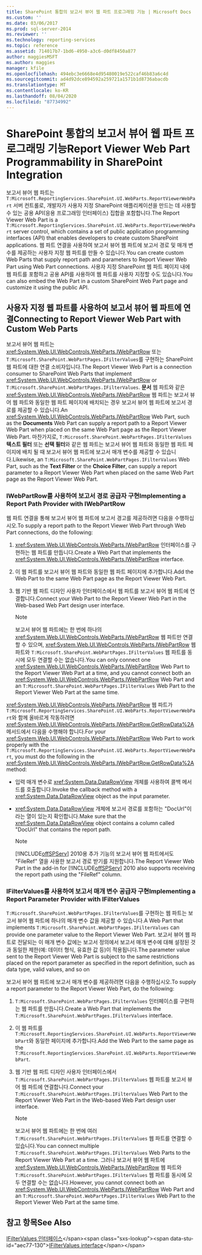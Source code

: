 ```yaml
---
title: SharePoint 통합의 보고서 뷰어 웹 파트 프로그래밍 기능 | Microsoft Docs
ms.custom: ''
ms.date: 03/06/2017
ms.prod: sql-server-2014
ms.reviewer: ''
ms.technology: reporting-services
ms.topic: reference
ms.assetid: 714017b7-1bd6-4950-a3c6-d0df8450a877
author: maggiesMSFT
ms.author: maggies
manager: kfile
ms.openlocfilehash: 494ebc3e6668e4d95480019e522caf46b83a6c4d
ms.sourcegitcommit: ad4d92dce894592a259721a1571b1d8736abacdb
ms.translationtype: MT
ms.contentlocale: ko-KR
ms.lasthandoff: 08/04/2020
ms.locfileid: "87734992"
---
```

# <a name="report-viewer-web-part-programmability-in-sharepoint-integration"></a><span data-ttu-id="aec77-102">SharePoint 통합의 보고서 뷰어 웹 파트 프로그래밍 기능</span><span class="sxs-lookup"><span data-stu-id="aec77-102">Report Viewer Web Part Programmability in SharePoint Integration</span></span>
  <span data-ttu-id="aec77-103">보고서 뷰어 웹 파트는 `T:Microsoft.ReportingServices.SharePoint.UI.WebParts.ReportViewerWebPart` 서버 컨트롤로, 개발자가 사용자 지정 SharePoint 애플리케이션을 만드는 데 사용할 수 있는 공용 API(응용 프로그래밍 인터페이스) 집합을 포함합니다.</span><span class="sxs-lookup"><span data-stu-id="aec77-103">The Report Viewer Web Part is a `T:Microsoft.ReportingServices.SharePoint.UI.WebParts.ReportViewerWebPart` server control, which contains a set of public application programming interfaces (API) that enables developers to create custom SharePoint applications.</span></span> <span data-ttu-id="aec77-104">웹 파트 연결을 사용하여 보고서 뷰어 웹 파트에 보고서 경로 및 매개 변수를 제공하는 사용자 지정 웹 파트를 만들 수 있습니다.</span><span class="sxs-lookup"><span data-stu-id="aec77-104">You can create custom Web Parts that supply report path and parameters to Report Viewer Web Part using Web Part connections.</span></span> <span data-ttu-id="aec77-105">사용자 지정 SharePoint 웹 파트 페이지 내에 웹 파트를 포함하고 공용 API를 사용하여 웹 파트를 사용자 지정할 수도 있습니다.</span><span class="sxs-lookup"><span data-stu-id="aec77-105">You can also embed the Web Part in a custom SharePoint Web Part page and customize it using the public API.</span></span>  
  
## <a name="connecting-to-report-viewer-web-part-with-custom-web-parts"></a><span data-ttu-id="aec77-106">사용자 지정 웹 파트를 사용하여 보고서 뷰어 웹 파트에 연결</span><span class="sxs-lookup"><span data-stu-id="aec77-106">Connecting to Report Viewer Web Part with Custom Web Parts</span></span>  
 <span data-ttu-id="aec77-107">보고서 뷰어 웹 파트는 <xref:System.Web.UI.WebControls.WebParts.IWebPartRow> 또는 `T:Microsoft.SharePoint.WebPartPages.IFilterValues`를 구현하는 SharePoint 웹 파트에 대한 연결 소비자입니다.</span><span class="sxs-lookup"><span data-stu-id="aec77-107">The Report Viewer Web Part is a connection consumer to SharePoint Web Parts that implement <xref:System.Web.UI.WebControls.WebParts.IWebPartRow> or `T:Microsoft.SharePoint.WebPartPages.IFilterValues`.</span></span> <span data-ttu-id="aec77-108">**문서** 웹 파트와 같은 <xref:System.Web.UI.WebControls.WebParts.IWebPartRow> 웹 파트는 보고서 뷰어 웹 파트와 동일한 웹 파트 페이지에 배치되는 경우 보고서 뷰어 웹 파트에 보고서 경로를 제공할 수 있습니다.</span><span class="sxs-lookup"><span data-stu-id="aec77-108">An <xref:System.Web.UI.WebControls.WebParts.IWebPartRow> Web Part, such as the **Documents** Web Part can supply a report path to a Report Viewer Web Part when placed on the same Web Part page as the Report Viewer Web Part.</span></span> <span data-ttu-id="aec77-109">마찬가지로, `T:Microsoft.SharePoint.WebPartPages.IFilterValues` **텍스트 필터** 또는 **선택 필터**와 같은 웹 파트는 보고서 뷰어 웹 파트와 동일한 웹 파트 페이지에 배치 될 때 보고서 뷰어 웹 파트에 보고서 매개 변수를 제공할 수 있습니다.</span><span class="sxs-lookup"><span data-stu-id="aec77-109">Likewise, an `T:Microsoft.SharePoint.WebPartPages.IFilterValues` Web Part, such as the **Text Filter** or the **Choice Filter**, can supply a report parameter to a Report Viewer Web Part when placed on the same Web Part page as the Report Viewer Web Part.</span></span>  
  
### <a name="implementing-a-report-path-provider-with-iwebpartrow"></a><span data-ttu-id="aec77-110">IWebPartRow를 사용하여 보고서 경로 공급자 구현</span><span class="sxs-lookup"><span data-stu-id="aec77-110">Implementing a Report Path Provider with IWebPartRow</span></span>  
 <span data-ttu-id="aec77-111">웹 파트 연결을 통해 보고서 뷰어 웹 파트에 보고서 경고를 제공하려면 다음을 수행하십시오.</span><span class="sxs-lookup"><span data-stu-id="aec77-111">To supply a report path to the Report Viewer Web Part through Web Part connections, do the following:</span></span>  
  
1.  <span data-ttu-id="aec77-112"><xref:System.Web.UI.WebControls.WebParts.IWebPartRow> 인터페이스를 구현하는 웹 파트를 만듭니다.</span><span class="sxs-lookup"><span data-stu-id="aec77-112">Create a Web Part that implements the <xref:System.Web.UI.WebControls.WebParts.IWebPartRow> interface.</span></span>  
  
2.  <span data-ttu-id="aec77-113">이 웹 파트를 보고서 뷰어 웹 파트와 동일한 웹 파트 페이지에 추가합니다.</span><span class="sxs-lookup"><span data-stu-id="aec77-113">Add the Web Part to the same Web Part page as the Report Viewer Web Part.</span></span>  
  
3.  <span data-ttu-id="aec77-114">웹 기반 웹 파트 디자인 사용자 인터페이스에서 웹 파트를 보고서 뷰어 웹 파트에 연결합니다.</span><span class="sxs-lookup"><span data-stu-id="aec77-114">Connect your Web Part to the Report Viewer Web Part in the Web-based Web Part design user interface.</span></span>  
  
    > [!NOTE]  
    >  <span data-ttu-id="aec77-115">보고서 뷰어 웹 파트에는 한 번에 하나의 <xref:System.Web.UI.WebControls.WebParts.IWebPartRow> 웹 파트만 연결할 수 있으며, <xref:System.Web.UI.WebControls.WebParts.IWebPartRow> 웹 파트와 `T:Microsoft.SharePoint.WebPartPages.IFilterValues` 웹 파트를 동시에 모두 연결할 수는 없습니다.</span><span class="sxs-lookup"><span data-stu-id="aec77-115">You can only connect one <xref:System.Web.UI.WebControls.WebParts.IWebPartRow> Web Part to the Report Viewer Web Part at a time, and you cannot connect both an <xref:System.Web.UI.WebControls.WebParts.IWebPartRow> Web Part and an `T:Microsoft.SharePoint.WebPartPages.IFilterValues` Web Part to the Report Viewer Web Part at the same time.</span></span>  
  
 <span data-ttu-id="aec77-116"><xref:System.Web.UI.WebControls.WebParts.IWebPartRow> 웹 파트가 `T:Microsoft.ReportingServices.SharePoint.UI.WebParts.ReportViewerWebPart`와 함께 올바르게 작동하려면 <xref:System.Web.UI.WebControls.WebParts.IWebPartRow.GetRowData%2A> 메서드에서 다음을 수행해야 합니다.</span><span class="sxs-lookup"><span data-stu-id="aec77-116">For your <xref:System.Web.UI.WebControls.WebParts.IWebPartRow> Web Part to work properly with the `T:Microsoft.ReportingServices.SharePoint.UI.WebParts.ReportViewerWebPart`, you must do the following in the <xref:System.Web.UI.WebControls.WebParts.IWebPartRow.GetRowData%2A> method:</span></span>  
  
-   <span data-ttu-id="aec77-117">입력 매개 변수로 <xref:System.Data.DataRowView> 개체를 사용하여 콜백 메서드를 호출합니다.</span><span class="sxs-lookup"><span data-stu-id="aec77-117">Invoke the callback method with a <xref:System.Data.DataRowView> object as the input parameter.</span></span>  
  
-   <span data-ttu-id="aec77-118"><xref:System.Data.DataRowView> 개체에 보고서 경로를 포함하는 "DocUrl"이라는 열이 있는지 확인합니다.</span><span class="sxs-lookup"><span data-stu-id="aec77-118">Make sure that the <xref:System.Data.DataRowView> object contains a column called "DocUrl" that contains the report path.</span></span>  
  
    > [!NOTE]  
    >  <span data-ttu-id="aec77-119">[!INCLUDE[offSPServ](../includes/offspserv-md.md)] 2010용 추가 기능의 보고서 뷰어 웹 파트에서도 "FileRef" 열을 사용한 보고서 경로 받기를 지원합니다.</span><span class="sxs-lookup"><span data-stu-id="aec77-119">The Report Viewer Web Part in the add-in for [!INCLUDE[offSPServ](../includes/offspserv-md.md)] 2010 also supports receiving the report path using the "FileRef" column.</span></span>  
  
### <a name="implementing-a-report-parameter-provider-with-ifiltervalues"></a><span data-ttu-id="aec77-120">IFilterValues를 사용하여 보고서 매개 변수 공급자 구현</span><span class="sxs-lookup"><span data-stu-id="aec77-120">Implementing a Report Parameter Provider with IFilterValues</span></span>  
 <span data-ttu-id="aec77-121">`T:Microsoft.SharePoint.WebPartPages.IFilterValues`를 구현하는 웹 파트는 보고서 뷰어 웹 파트에 하나의 매개 변수 값을 제공할 수 있습니다.</span><span class="sxs-lookup"><span data-stu-id="aec77-121">A Web Part that implements `T:Microsoft.SharePoint.WebPartPages.IFilterValues` can provide one parameter value to the Report Viewer Web Part.</span></span> <span data-ttu-id="aec77-122">보고서 뷰어 웹 파트로 전달되는 이 매개 변수 값에는 보고서 정의에서 보고서 매개 변수에 대해 설정된 것과 동일한 제한(예: 데이터 형식, 유효한 값 등)이 적용됩니다.</span><span class="sxs-lookup"><span data-stu-id="aec77-122">The parameter value sent to the Report Viewer Web Part is subject to the same restrictions placed on the report parameter as specified in the report definition, such as data type, valid values, and so on</span></span>  
  
 <span data-ttu-id="aec77-123">보고서 뷰어 웹 파트에 보고서 매개 변수를 제공하려면 다음을 수행하십시오.</span><span class="sxs-lookup"><span data-stu-id="aec77-123">To supply a report parameter to the Report Viewer Web Part, do the following:</span></span>  
  
1.  <span data-ttu-id="aec77-124">`T:Microsoft.SharePoint.WebPartPages.IFilterValues` 인터페이스를 구현하는 웹 파트를 만듭니다.</span><span class="sxs-lookup"><span data-stu-id="aec77-124">Create a Web Part that implements the `T:Microsoft.SharePoint.WebPartPages.IFilterValues` interface.</span></span>  
  
2.  <span data-ttu-id="aec77-125">이 웹 파트를 `T:Microsoft.ReportingServices.SharePoint.UI.WebParts.ReportViewerWebPart`와 동일한 페이지에 추가합니다.</span><span class="sxs-lookup"><span data-stu-id="aec77-125">Add the Web Part to the same page as the `T:Microsoft.ReportingServices.SharePoint.UI.WebParts.ReportViewerWebPart`.</span></span>  
  
3.  <span data-ttu-id="aec77-126">웹 기반 웹 파트 디자인 사용자 인터페이스에서 `T:Microsoft.SharePoint.WebPartPages.IFilterValues` 웹 파트를 보고서 뷰어 웹 파트에 연결합니다.</span><span class="sxs-lookup"><span data-stu-id="aec77-126">Connect your `T:Microsoft.SharePoint.WebPartPages.IFilterValues` Web Part to the Report Viewer Web Part in the Web-based Web Part design user interface.</span></span>  
  
    > [!NOTE]  
    >  <span data-ttu-id="aec77-127">보고서 뷰어 웹 파트에는 한 번에 여러 `T:Microsoft.SharePoint.WebPartPages.IFilterValues` 웹 파트를 연결할 수 있습니다.</span><span class="sxs-lookup"><span data-stu-id="aec77-127">You can connect multiple `T:Microsoft.SharePoint.WebPartPages.IFilterValues` Web Parts to the Report Viewer Web Part at a time.</span></span> <span data-ttu-id="aec77-128">그러나 보고서 뷰어 웹 파트에 <xref:System.Web.UI.WebControls.WebParts.IWebPartRow> 웹 파트와 `T:Microsoft.SharePoint.WebPartPages.IFilterValues` 웹 파트를 동시에 모두 연결할 수는 없습니다.</span><span class="sxs-lookup"><span data-stu-id="aec77-128">However, you cannot connect both an <xref:System.Web.UI.WebControls.WebParts.IWebPartRow> Web Part and an `T:Microsoft.SharePoint.WebPartPages.IFilterValues` Web Part to the Report Viewer Web Part at the same time.</span></span>  
  
## <a name="see-also"></a><span data-ttu-id="aec77-129">참고 항목</span><span class="sxs-lookup"><span data-stu-id="aec77-129">See Also</span></span>  
 <span data-ttu-id="aec77-130">[IFilterValues 인터페이스](https://msdn.microsoft.com/library/office/microsoft.sharepoint.webpartpages.ifiltervalues\(v=office.15\).aspx)</span><span class="sxs-lookup"><span data-stu-id="aec77-130">[IFilterValues interface](https://msdn.microsoft.com/library/office/microsoft.sharepoint.webpartpages.ifiltervalues\(v=office.15\).aspx)</span></span>  
  
  
